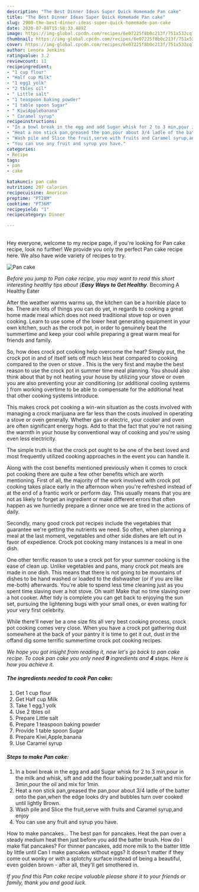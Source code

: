 ```yaml
---
description: "The Best Dinner Ideas Super Quick Homemade Pan cake"
title: "The Best Dinner Ideas Super Quick Homemade Pan cake"
slug: 2900-the-best-dinner-ideas-super-quick-homemade-pan-cake
date: 2020-07-08T15:58:33.489Z
image: https://img-global.cpcdn.com/recipes/6e07225f8b0c213f/751x532cq70/pan-cake-recipe-main-photo.jpg
thumbnail: https://img-global.cpcdn.com/recipes/6e07225f8b0c213f/751x532cq70/pan-cake-recipe-main-photo.jpg
cover: https://img-global.cpcdn.com/recipes/6e07225f8b0c213f/751x532cq70/pan-cake-recipe-main-photo.jpg
author: Lenora Jenkins
ratingvalue: 3.2
reviewcount: 11
recipeingredient:
- "1 cup flour"
- "Half cup Milk"
- "1 egg1 yolk"
- "2 tbles oil"
- " Little salt"
- "1 teaspoon baking powder"
- "1 table spoon Sugar"
- " KiwiApplebanana"
- " Caramel syrup"
recipeinstructions:
- "In a bowl break in the egg and add Sugar whisk for 2 to 3 min,pour in the milk and whisk, sift and add the flour baking powder,salt and mix for 3min,pour the oil and mix for 1min."
- "Heat a non stick pan,greased the pan,pour about 3/4 ladle of the batter onto the pan,when the edge looks dry and bubbles turn over cooked until lightly Brown."
- "Wash pile and Slice the fruit,serve with fruits and Caramel syrup,and enjoy"
- "You can use any fruit and syrup you have."
categories:
- Recipe
tags:
- pan
- cake

katakunci: pan cake 
nutrition: 207 calories
recipecuisine: American
preptime: "PT28M"
cooktime: "PT36M"
recipeyield: "1"
recipecategory: Dinner

---
```

<br>
Hey everyone, welcome to my recipe page, if you're looking for Pan cake recipe, look no further! We provide you only the perfect Pan cake recipe here. We also have wide variety of recipes to try.
<br>


![Pan cake](https://img-global.cpcdn.com/recipes/6e07225f8b0c213f/751x532cq70/pan-cake-recipe-main-photo.jpg)

<i>Before you jump to Pan cake recipe, you may want to read this short interesting healthy tips about {<strong>Easy Ways to Get Healthy</strong>.</i>
Becoming A Healthy Eater


After the weather warms warms up, the kitchen can be a horrible place to be. There are lots of things you can do yet, in regards to cooking a great home made meal which does not need traditional stove top or oven cooking. Learn to use some of the lower heat generating equipment in your own kitchen, such as the crock pot, in order to genuinely beat the summertime and keep your cool while preparing a great warm meal for friends and family.

So, how does crock pot cooking help overcome the heat? Simply put, the crock pot in and of itself sets off much less heat compared to cooking compared to the oven or stove . This is the very first and maybe the best reason to use the crock pot in summer time meal planning. You should also think about that by not heating your house by utilizing your stove or oven you are also preventing your air conditioning (or additional cooling systems ) from working overtime to be able to compensate for the additional heat that other cooking systems introduce.

This makes crock pot cooking a win-win situation as the costs involved with managing a crock marijuana are far less than the costs involved in operating a stove or oven generally. Whether gas or electric, your cooker and oven are often significant energy hogs. Add to that the fact that you're not raising the warmth in your house by conventional way of cooking and you're using even less electricity.

 The simple truth is that the crock pot ought to be one of the best loved and most frequently utilized cooking approaches in the event you can handle it.  



Along with the cost benefits mentioned previously when it comes to crock pot cooking there are quite a few other benefits which are worth mentioning. First of all, the majority of the work involved with crock pot cooking takes place early in the afternoon when you're refreshed instead of at the end of a frantic work or perform day. This usually means that you are not as likely to forget an ingredient or make different errors that often happen as we hurriedly prepare a dinner once we are tired in the actions of daily.

Secondly, many good crock pot recipes include the vegetables that guarantee we're getting the nutrients we need. So often, when planning a meal at the last moment, vegetables and other side dishes are left out in favor of expedience. Crock pot cooking many instances is a meal in one dish.

One other terrific reason to use a crock pot for your summer cooking is the ease of clean up.  Unlike vegetables and pans, many crock pot meals are made in one dish. This means that there is not going to be mountains of dishes to be hand washed or loaded to the dishwasher (or if you are like me-both) afterwards. You're able to spend less time cleaning just as you spent time slaving over a hot stove. Oh wait! Make that no time slaving over a hot cooker. After tidy is complete you can get back to enjoying the sun set, pursuing the lightening bugs with your small ones, or even waiting for your very first celebrity.

While there'll never be a one size fits all very best cooking process, crock pot cooking comes very close. When you have a crock pot gathering dust somewhere at the back of your pantry it is time to get it out, dust in the offand dig some terrific summertime crock pot cooking recipes.


<i>We hope you got insight from reading it, now let's go back to pan cake recipe. To cook pan cake you only need <strong>9</strong> ingredients and <strong>4</strong> steps. Here is how you achieve it.
</i>

##### The ingredients needed to cook Pan cake:

1. Get 1 cup flour
1. Get Half cup Milk
1. Take 1 egg,1 yolk
1. Use 2 tbles oil
1. Prepare  Little salt
1. Prepare 1 teaspoon baking powder
1. Provide 1 table spoon Sugar
1. Prepare  Kiwi,Apple,banana
1. Use  Caramel syrup


##### Steps to make Pan cake:

1. In a bowl break in the egg and add Sugar whisk for 2 to 3 min,pour in the milk and whisk, sift and add the flour baking powder,salt and mix for 3min,pour the oil and mix for 1min.
1. Heat a non stick pan,greased the pan,pour about 3/4 ladle of the batter onto the pan,when the edge looks dry and bubbles turn over cooked until lightly Brown.
1. Wash pile and Slice the fruit,serve with fruits and Caramel syrup,and enjoy
1. You can use any fruit and syrup you have.


How to make pancakes… The best pan for pancakes. Heat the pan over a steady medium heat then just before you add the batter brush. How do I make flat pancakes? For thinner pancakes, add more milk to the batter little by little until Can I make pancakes without eggs? It doesn&#39;t matter if they come out wonky or with a splotchy surface instead of being a beautiful, even golden brown - after all, they&#39;ll get smothered in. 

<i>If you find this Pan cake recipe valuable please share it to your friends or family, thank you and good luck.</i>
